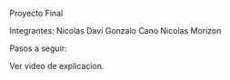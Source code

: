 Proyecto Final

Integrantes:
Nicolas Davi
Gonzalo Cano
Nicolas Morizon

Pasos a seguir:

Ver video de explicacion.